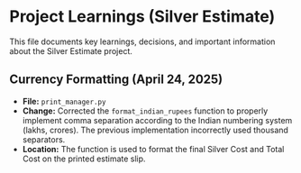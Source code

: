 # Project Learnings (Silver Estimate)

This file documents key learnings, decisions, and important information about the Silver Estimate project.
## Currency Formatting (April 24, 2025)

- **File:** `print_manager.py`
- **Change:** Corrected the `format_indian_rupees` function to properly implement comma separation according to the Indian numbering system (lakhs, crores). The previous implementation incorrectly used thousand separators.
- **Location:** The function is used to format the final Silver Cost and Total Cost on the printed estimate slip.